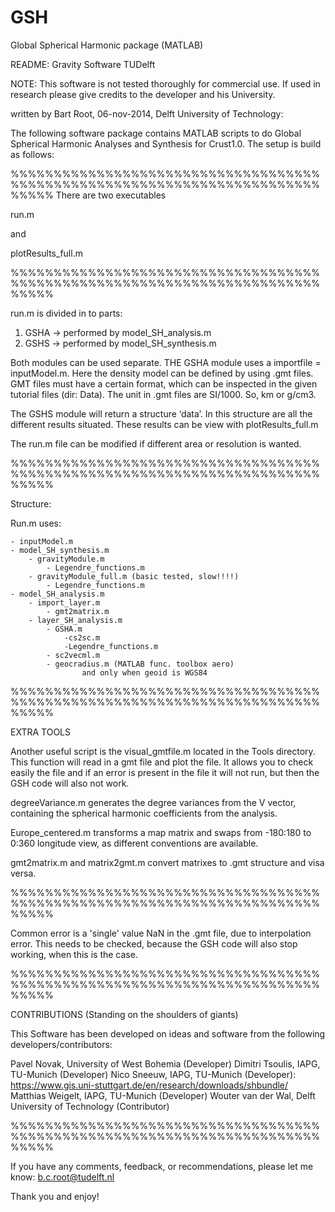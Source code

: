 # GSH
Global Spherical Harmonic package (MATLAB)

README: Gravity Software TUDelft

NOTE: This software is not tested thoroughly for commercial use. If used in research please give credits to the developer and his University.

written by Bart Root, 06-nov-2014, Delft University of Technology:

The following software package contains MATLAB scripts to do Global Spherical  Harmonic Analyses and Synthesis for Crust1.0. The setup is build as follows:

%%%%%%%%%%%%%%%%%%%%%%%%%%%%%%%%%%%%%%%%%%%%%%%%%%%%%%%%%%%%%%%%%%%%%%%%%%%%%
There are two executables

run.m

and 

plotResults_full.m

%%%%%%%%%%%%%%%%%%%%%%%%%%%%%%%%%%%%%%%%%%%%%%%%%%%%%%%%%%%%%%%%%%%%%%%%%%%%%

run.m is divided in to parts:

1. GSHA -> performed by model_SH_analysis.m
2. GSHS -> performed by model_SH_synthesis.m

Both modules can be used separate. THE GSHA module uses a importfile = inputModel.m. Here the density model can be defined by using .gmt files. GMT files must have a certain format, which can be inspected in the given tutorial files (dir: Data). The unit in .gmt files are SI/1000. So, km or g/cm3.

The GSHS module will return a structure ‘data’. In this structure are all the different results situated. These results can be view with plotResults_full.m

The run.m file can be modified if different area or resolution is wanted.

%%%%%%%%%%%%%%%%%%%%%%%%%%%%%%%%%%%%%%%%%%%%%%%%%%%%%%%%%%%%%%%%%%%%%%%%%%%%%

Structure:

Run.m uses: 

	- inputModel.m
	- model_SH_synthesis.m
		- gravityModule.m
			- Legendre_functions.m
		- gravityModule_full.m (basic tested, slow!!!!)
			- Legendre_functions.m
	- model_SH_analysis.m
		- import_layer.m
			- gmt2matrix.m
		- layer_SH_analysis.m
			- GSHA.m
				-cs2sc.m
				-Legendre_functions.m
			- sc2vecml.m
			- geocradius.m (MATLAB func. toolbox aero)
					and only when geoid is WGS84

%%%%%%%%%%%%%%%%%%%%%%%%%%%%%%%%%%%%%%%%%%%%%%%%%%%%%%%%%%%%%%%%%%%%%%%%%%%%%

EXTRA TOOLS

Another useful script is the visual_gmtfile.m located in the Tools directory.
This function will read in a gmt file and plot the file. It allows you to check 
easily the file and if an error is present in the file it will not run, but then the 
GSH code will also not work. 

degreeVariance.m generates the degree variances from the V vector, containing the spherical harmonic coefficients from the analysis.

Europe_centered.m transforms a map matrix and swaps from -180:180 to 0:360 longitude view, as different conventions are available.

gmt2matrix.m and matrix2gmt.m convert matrixes to .gmt structure and visa versa.

%%%%%%%%%%%%%%%%%%%%%%%%%%%%%%%%%%%%%%%%%%%%%%%%%%%%%%%%%%%%%%%%%%%%%%%%%%%%%

Common error is a 'single' value NaN in the .gmt file, due to interpolation error.
This needs to be checked, because the GSH code will also stop working, when this is the case.

%%%%%%%%%%%%%%%%%%%%%%%%%%%%%%%%%%%%%%%%%%%%%%%%%%%%%%%%%%%%%%%%%%%%%%%%%%%%%

CONTRIBUTIONS (Standing on the shoulders of giants)

This Software has been developed on ideas and software from the following developers/contributors:

Pavel Novak, University of West Bohemia (Developer)
Dimitri Tsoulis, IAPG, TU-Munich (Developer)
Nico Sneeuw, IAPG, TU-Munich (Developer): https://www.gis.uni-stuttgart.de/en/research/downloads/shbundle/ 
Matthias Weigelt, IAPG, TU-Munich (Developer)
Wouter van der Wal, Delft University of Technology (Contributor)

%%%%%%%%%%%%%%%%%%%%%%%%%%%%%%%%%%%%%%%%%%%%%%%%%%%%%%%%%%%%%%%%%%%%%%%%%%%%%

If you have any comments, feedback, or recommendations, please let me know: b.c.root@tudelft.nl

Thank you and enjoy!
